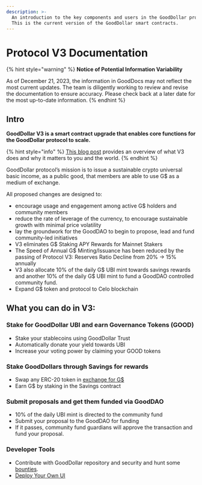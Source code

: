 ```yaml
---
description: >-
  An introduction to the key components and users in the GoodDollar protocol V3.
  This is the current version of the GoodDollar smart contracts.
---
```


# Protocol V3 Documentation

{% hint style="warning" %}
**Notice of Potential Information Variability**

As of December 21, 2023, the information in GoodDocs may not reflect the most current updates. The team is diligently working to review and revise the documentation to ensure accuracy. Please check back at a later date for the most up-to-date information.
{% endhint %}

## **Intro**

**GoodDollar V3 is a smart contract upgrade that enables core functions for the GoodDollar protocol to scale.**

{% hint style="info" %}
[This blog post](https://www.gooddollar.org/gooddollarv3-is-coming/) provides an overview of what V3 does and why it matters to you and the world.
{% endhint %}

GoodDollar protocol’s mission is to issue a sustainable crypto universal basic income, as a public good, that members are able to use G$ as a medium of exchange.&#x20;

All proposed changes are designed to:

* encourage usage and engagement among active G$ holders and community members
* reduce the rate of leverage of the currency, to encourage sustainable growth with minimal price volatility
* lay the groundwork for the GoodDAO to begin to propose, lead and fund community-led initiatives
* V3 eliminates G$ Staking APY Rewards for Mainnet Stakers
* The Speed of Annual G$ Minting/Issuance has been reduced by the passing of Protocol V3: Reserves Ratio Decline from 20% → 15% annually
* V3 also allocate 10% of the daily G$ UBI mint towards savings rewards and another 10% of the daily G$ UBI mint to fund a GoodDAO controlled community fund.
* Expand G$ token and protocol to Celo blockchain



## What you can do in V3:

### Stake for GoodDollar UBI and earn Governance Tokens (GOOD)&#x20;

* Stake your stablecoins using GoodDollar Trust&#x20;
* Automatically donate your yield towards UBI
* Increase your voting power by claiming your GOOD tokens

### Stake GoodDollars through Savings for rewards

* Swap any ERC-20 token in [exchange for G$ ](../user-guides/buy-and-sell-gusd.md)
* Earn G$ by staking in the Savings contract

### Submit proposals and get them funded via GoodDAO&#x20;

* 10% of the daily UBI mint is directed to the community fund
* Submit your proposal to the GoodDAO for funding
* If it passes, community fund guardians will approve the transaction and fund your proposal.

### Developer Tools&#x20;

* Contribute with GoodDollar repository and security and hunt some [bounties](https://github.com/GoodDollar/Bounties/issues).&#x20;
* [Deploy Your Own UI](../../for-developers/gooddapp-developer-guides/deploy-your-own-gooddapp-ui.md)
